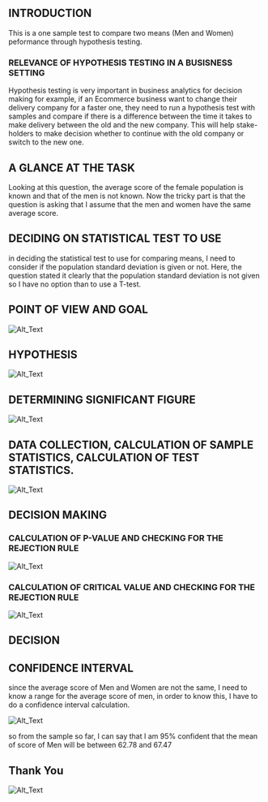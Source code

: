 ## INTRODUCTION
This is a one sample test to compare two means (Men and Women) peformance through hypothesis testing.

### RELEVANCE OF HYPOTHESIS TESTING IN A BUSISNESS SETTING

Hypothesis testing is very important in business analytics for decision making for example, if an Ecommerce business want to change their delivery company for a faster one, they need to run a hypothesis test with samples and compare if there is a difference between the time it takes to make delivery between the old and the new company. This will help stake-holders to make decision whether to continue with the old company or switch to the new one.

## A GLANCE AT THE TASK

Looking at this question, the average score of the female population is known and that of the men is not known. 
Now the tricky part is that the question is asking that I assume that the men and women have the same average score.

## DECIDING ON STATISTICAL TEST TO USE

in deciding the statistical test to use for comparing means, I need to consider if the population standard deviation is 
given or not. Here, the question stated it clearly that the population standard deviation is not given so I have no option 
than to use a T-test.

## POINT OF VIEW AND GOAL

![Alt_Text]()




## HYPOTHESIS

![Alt_Text]()



## DETERMINING SIGNIFICANT FIGURE

![Alt_Text]()


## DATA COLLECTION, CALCULATION OF SAMPLE STATISTICS, CALCULATION OF TEST STATISTICS.

![Alt_Text]()

## DECISION MAKING


### CALCULATION OF P-VALUE AND CHECKING FOR THE REJECTION RULE 

![Alt_Text]()

### CALCULATION OF CRITICAL VALUE AND CHECKING FOR THE REJECTION RULE

![Alt_Text]()

## DECISION


## CONFIDENCE INTERVAL

since the average score of Men and Women are not the same, I need to know a range for the average score of men, in order to know this, I have to do a confidence interval calculation.

![Alt_Text]()

so from the sample so far, I can say that I am 95% confident that the mean of score of Men will be between 62.78 and 67.47

## Thank You

![Alt_Text]()